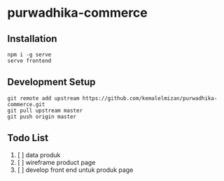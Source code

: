 # purwadhika-commerce

## Installation
```
npm i -g serve
serve frontend
```

## Development Setup
```
git remote add upstream https://github.com/kemalelmizan/purwadhika-commerce.git
git pull upstream master
git push origin master
```

## Todo List

1. [ ] data produk
1. [ ] wireframe product page
1. [ ] develop front end untuk produk page